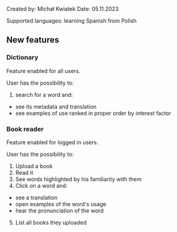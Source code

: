 Created by: Michał Kwiatek
Date: 05.11.2023

Supported languages: learning Spanish from Polish

## New features

### Dictionary

Feature enabled for all users.

User has the possibility to:
1. search for a word and:
- see its metadata and translation
- see examples of use ranked in proper order by interest factor

### Book reader

Feature enabled for logged in users.

User has the possibility to:
1. Upload a book
2. Read it
3. See words highlighted by his familiarity with them
4. Click on a word and:
- see a translation
- open examples of the word's usage
- hear the pronunciation of the word
5. List all books they uploaded
